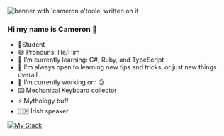 ![banner with 'cameron o'toole' written on it](./CAMERON%20O’TOOLE.jpg)


### Hi my name is Cameron 👋

- 📝Student
- 😄 Pronouns: He/Him 
- 🌱 I’m currently learning: C#, Ruby, and TypeScript
- 🤔 I'm always open to learning new tips and tricks, or just new things overall
- 🔭 I’m currently working on: 😐
- ⌨️ Mechanical Keyboard collector
- ⚡ Mythology buff
- :ireland: Irish speaker

[![My Stack](https://skillicons.dev/icons?i=babel,bash,blender,bootstrap,cs,css,express,git,github,gitlab,html,js,jest,jquery,md,materialui,mongodb,nodejs,npm,postman,react,redux,ruby,tailwind,ts,unity,vercel,vscode&perline=4)](https://skillicons.dev)

